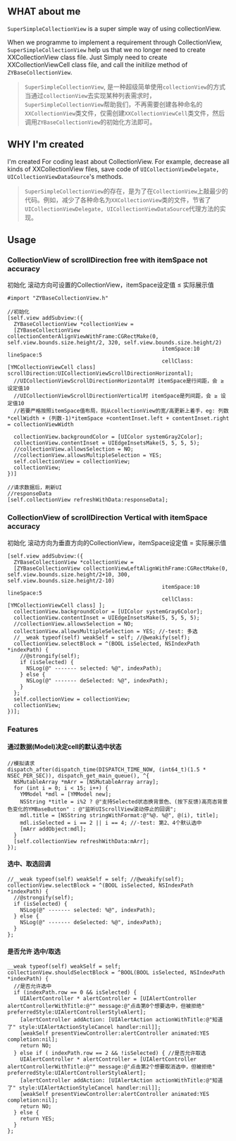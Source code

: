 ## WHAT about me

`SuperSimpleCollectionView` is a super simple way of using collectionView.

When we programme to implement a requirement through CollectionView, `SuperSimpleCollectionView` help us that we no longer need to create XXCollectionView class file. Just Simply need to create XXCollectionViewCell class file, and call the initilize method of `ZYBaseCollectionView`.

> `SuperSimpleCollectionView`, 是一种超级简单使用`collectionView`的方式
> 当通过`collectionView`去实现某种列表需求时，`SuperSimpleCollectionView`帮助我们，不再需要创建各种命名的`XXCollectionView`类文件，仅需创建`XXCollectionViewCell`类文件，然后调用`ZYBaseCollectionView`的初始化方法即可。


## WHY I'm created

I'm created For coding least about CollectionView. For example, decrease all kinds of XXCollectionView files, save code of `UICollectionViewDelegate, UICollectionViewDataSource`'s methods.

> `SuperSimpleCollectionView`的存在，是为了在`CollectionView`上敲最少的代码。例如，减少了各种命名为`XXCollectionView`类的文件，节省了`UICollectionViewDelegate, UICollectionViewDataSource`代理方法的实现。


## Usage

### CollectionView of scrollDirection free with itemSpace not accuracy

初始化 滚动方向可设置的CollectionView，itemSpace设定值 ≤ 实际展示值
```
#import "ZYBaseCollectionView.h"

//初始化
[self.view addSubview:({
  ZYBaseCollectionView *collectionView =
  [ZYBaseCollectionView collectionCenterAlignViewWithFrame:CGRectMake(0, self.view.bounds.size.height/2, 320, self.view.bounds.size.height/2)
                                                 itemSpace:10 lineSpace:5
                                                 cellClass:[YMCollectionViewCell class] scrollDirection:UICollectionViewScrollDirectionHorizontal];
  //UICollectionViewScrollDirectionHorizontal时 itemSpace是行间距，会 ≥ 设定值10
  //UICollectionViewScrollDirectionVertical时 itemSpace是列间距，会 ≥ 设定值10
  //若要严格按照itemSpace值布局，则从collectionView的宽/高更新上着手，eg: 列数*cellWidth + (列数-1)*itemSpace +contentInset.left + contentInset.right = collectionViewWidth
  
  collectionView.backgroundColor = [UIColor systemGray2Color];
  collectionView.contentInset = UIEdgeInsetsMake(5, 5, 5, 5);
  //collectionView.allowsSelection = NO;
  //collectionView.allowsMultipleSelection = YES;
  self.collectionView = collectionView;
  collectionView;
})]

//请求数据后，刷新UI
//responseData
[self.collectionView refreshWithData:responseData];
```

### CollectionView of scrollDirection Vertical with itemSpace accuracy

初始化 滚动方向为垂直方向的CollectionView，itemSpace设定值 = 实际展示值
```
[self.view addSubview:({
  ZYBaseCollectionView *collectionView =
  [ZYBaseCollectionView collectionViewLeftAlignWithFrame:CGRectMake(0, self.view.bounds.size.height/2+10, 300, self.view.bounds.size.height/2-10)
                                                 itemSpace:10 lineSpace:5
                                                 cellClass:[YMCollectionViewCell class] ];
  collectionView.backgroundColor = [UIColor systemGray6Color];
  collectionView.contentInset = UIEdgeInsetsMake(5, 5, 5, 5);
  //collectionView.allowsSelection = NO;
  collectionView.allowsMultipleSelection = YES; //-test: 多选
  //__weak typeof(self) weakSelf = self; //@weakify(self);
  collectionView.selectBlock = ^(BOOL isSelected, NSIndexPath *indexPath) {
    //@strongify(self);
    if (isSelected) {
      NSLog(@" ------- selected: %@", indexPath);
    } else {
      NSLog(@" ------- deSelected: %@", indexPath);
    }
  };  
  self.collectionView = collectionView;
  collectionView;
})];
```

### Features
#### 通过数据(Model)决定cell的默认选中状态
```
//模拟请求
dispatch_after(dispatch_time(DISPATCH_TIME_NOW, (int64_t)(1.5 * NSEC_PER_SEC)), dispatch_get_main_queue(), ^{
  NSMutableArray *mArr = [NSMutableArray array];
  for (int i = 0; i < 15; i++) {
    YMModel *mdl = [YMModel new];
    NSString *title = i%2 ? @"支持Selected状态换背景色、(按下反馈)高亮态背景色变化的YMBaseButton" : @"监听UIScrollView滚动停止的回调";
    mdl.title = [NSString stringWithFormat:@"%@. %@", @(i), title];
    mdl.isSelected = i == 2 || i == 4; //-test: 第2、4个默认选中
    [mArr addObject:mdl];
  }
  [self.collectionView refreshWithData:mArr];
});
```

#### 选中、取选回调
```
//__weak typeof(self) weakSelf = self; //@weakify(self);
collectionView.selectBlock = ^(BOOL isSelected, NSIndexPath *indexPath) {
  //@strongify(self);
  if (isSelected) {
    NSLog(@" ------- selected: %@", indexPath);
  } else {
    NSLog(@" ------- deSelected: %@", indexPath);
  }
};
```

#### 是否允许 选中/取选
```
__weak typeof(self) weakSelf = self;
collectionView.shouldSelectBlock = ^BOOL(BOOL isSelected, NSIndexPath *indexPath) {
  //是否允许选中
  if (indexPath.row == 0 && isSelected) {
    UIAlertController * alertController = [UIAlertController alertControllerWithTitle:@"" message:@"点击第0个想要选中，但被拒绝" preferredStyle:UIAlertControllerStyleAlert];
    [alertController addAction: [UIAlertAction actionWithTitle:@"知道了" style:UIAlertActionStyleCancel handler:nil]];
    [weakSelf presentViewController:alertController animated:YES completion:nil];
    return NO;
  } else if ( indexPath.row == 2 && !isSelected) { //是否允许取选
    UIAlertController * alertController = [UIAlertController alertControllerWithTitle:@"" message:@"点击第2个想要取消选中，但被拒绝" preferredStyle:UIAlertControllerStyleAlert];
    [alertController addAction: [UIAlertAction actionWithTitle:@"知道了" style:UIAlertActionStyleCancel handler:nil]];
    [weakSelf presentViewController:alertController animated:YES completion:nil];
    return NO;
  } else {
    return YES;
  }
};
```
